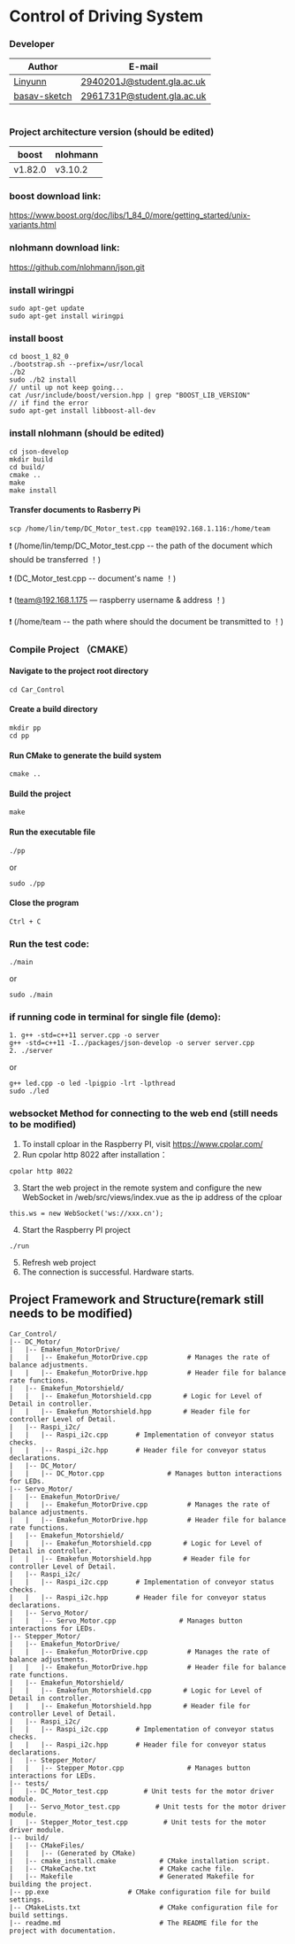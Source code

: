 # Control of Driving System

### Developer 
| Author | E-mail |
| ------ | ----- |
| [Linyunn](https://github.com/Linyunn) | 2940201J@student.gla.ac.uk |
| [basav-sketch](https://github.com/basav-sketch) | 2961731P@student.gla.ac.uk |
# 

### Project architecture version (should be edited)
| boost | nlohmann |
| ------ | ------ |
| v1.82.0 | v3.10.2 |

### boost download link: 
https://www.boost.org/doc/libs/1_84_0/more/getting_started/unix-variants.html
### nlohmann download link: 
https://github.com/nlohmann/json.git
### install wiringpi
```
sudo apt-get update
sudo apt-get install wiringpi
```

### install boost
```
cd boost_1_82_0
./bootstrap.sh --prefix=/usr/local
./b2
sudo ./b2 install
// until up not keep going...
cat /usr/include/boost/version.hpp | grep "BOOST_LIB_VERSION"
// if find the error 
sudo apt-get install libboost-all-dev
```

### install nlohmann (should be edited)
```
cd json-develop
mkdir build
cd build/
cmake ..
make
make install
```

#### Transfer documents to Rasberry Pi
```
scp /home/lin/temp/DC_Motor_test.cpp team@192.168.1.116:/home/team
```
:exclamation: (/home/lin/temp/DC_Motor_test.cpp -- the path of the document which should be transferred ！)

:exclamation: (DC_Motor_test.cpp -- document's name ！)

:exclamation: (team@192.168.1.175 — raspberry username & address ！)

:exclamation: (/home/team -- the path where should the document be transmitted to ！)

### Compile Project （CMAKE）
#### Navigate to the project root directory
```
cd Car_Control
```
#### Create a build directory
```
mkdir pp
cd pp
```
#### Run CMake to generate the build system
```
cmake ..
```
#### Build the project
```
make
```
#### Run the executable file
```
./pp
```
or
```
sudo ./pp
```

#### Close the program
```
Ctrl + C
```

### Run the test code: 
```
./main
```
or
```
sudo ./main
```

### if running code in terminal for single file (demo): 
```
1. g++ -std=c++11 server.cpp -o server
g++ -std=c++11 -I../packages/json-develop -o server server.cpp
2. ./server
```
or
```
g++ led.cpp -o led -lpigpio -lrt -lpthread
sudo ./led
```

### websocket Method for connecting to the web end (still needs to be modified)
1. To install cploar in the Raspberry PI, visit https://www.cpolar.com/
2. Run cpolar http 8022 after installation：
```
cpolar http 8022
```
3. Start the web project in the remote system and configure the new WebSocket in /web/src/views/index.vue as the ip address of the cploar
```
this.ws = new WebSocket('ws://xxx.cn');
```
4. Start the Raspberry PI project
```
./run
```
5. Refresh web project
6. The connection is successful. Hardware starts.

## Project Framework and Structure(remark still needs to be modified)
```
Car_Control/
|-- DC_Motor/
|   |-- Emakefun_MotorDrive/
|   |   |-- Emakefun_MotorDrive.cpp          # Manages the rate of balance adjustments.
|   |   |-- Emakefun_MotorDrive.hpp          # Header file for balance rate functions.
|   |-- Emakefun_Motorshield/
|   |   |-- Emakefun_Motorshield.cpp        # Logic for Level of Detail in controller.
|   |   |-- Emakefun_Motorshield.hpp        # Header file for controller Level of Detail.
|   |-- Raspi_i2c/
|   |   |-- Raspi_i2c.cpp       # Implementation of conveyor status checks.
|   |   |-- Raspi_i2c.hpp       # Header file for conveyor status declarations.
|   |-- DC_Motor/
|   |   |-- DC_Motor.cpp                # Manages button interactions for LEDs.
|-- Servo_Motor/
|   |-- Emakefun_MotorDrive/
|   |   |-- Emakefun_MotorDrive.cpp          # Manages the rate of balance adjustments.
|   |   |-- Emakefun_MotorDrive.hpp          # Header file for balance rate functions.
|   |-- Emakefun_Motorshield/
|   |   |-- Emakefun_Motorshield.cpp        # Logic for Level of Detail in controller.
|   |   |-- Emakefun_Motorshield.hpp        # Header file for controller Level of Detail.
|   |-- Raspi_i2c/
|   |   |-- Raspi_i2c.cpp       # Implementation of conveyor status checks.
|   |   |-- Raspi_i2c.hpp       # Header file for conveyor status declarations.
|   |-- Servo_Motor/
|   |   |-- Servo_Motor.cpp                # Manages button interactions for LEDs.
|-- Stepper_Motor/
|   |-- Emakefun_MotorDrive/
|   |   |-- Emakefun_MotorDrive.cpp          # Manages the rate of balance adjustments.
|   |   |-- Emakefun_MotorDrive.hpp          # Header file for balance rate functions.
|   |-- Emakefun_Motorshield/
|   |   |-- Emakefun_Motorshield.cpp        # Logic for Level of Detail in controller.
|   |   |-- Emakefun_Motorshield.hpp        # Header file for controller Level of Detail.
|   |-- Raspi_i2c/
|   |   |-- Raspi_i2c.cpp       # Implementation of conveyor status checks.
|   |   |-- Raspi_i2c.hpp       # Header file for conveyor status declarations.
|   |-- Stepper_Motor/
|   |   |-- Stepper_Motor.cpp                # Manages button interactions for LEDs.
|-- tests/
|   |-- DC_Motor_test.cpp         # Unit tests for the motor driver module.
|   |-- Servo_Motor_test.cpp         # Unit tests for the motor driver module.
|   |-- Stepper_Motor_test.cpp         # Unit tests for the motor driver module.
|-- build/
|   |-- CMakeFiles/
|   |   |-- (Generated by CMake)
|   |-- cmake_install.cmake           # CMake installation script.
|   |-- CMakeCache.txt                # CMake cache file.
|   |-- Makefile                      # Generated Makefile for building the project.
|-- pp.exe                    # CMake configuration file for build settings.
|-- CMakeLists.txt                    # CMake configuration file for build settings.
|-- readme.md                         # The README file for the project with documentation.

```
